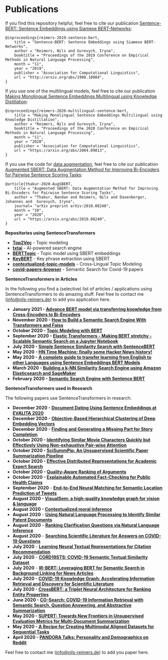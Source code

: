 # Publications

If you find this repository helpful, feel free to cite our publication [Sentence-BERT: Sentence Embeddings using Siamese BERT-Networks](https://arxiv.org/abs/1908.10084):
``` 
@inproceedings{reimers-2019-sentence-bert,
    title = "Sentence-BERT: Sentence Embeddings using Siamese BERT-Networks",
    author = "Reimers, Nils and Gurevych, Iryna",
    booktitle = "Proceedings of the 2019 Conference on Empirical Methods in Natural Language Processing",
    month = "11",
    year = "2019",
    publisher = "Association for Computational Linguistics",
    url = "http://arxiv.org/abs/1908.10084",
}
```


If you use one of the multilingual models, feel free to cite our publication [Making Monolingual Sentence Embeddings Multilingual using Knowledge Distillation](https://arxiv.org/abs/2004.09813):
``` 
@inproceedings{reimers-2020-multilingual-sentence-bert,
    title = "Making Monolingual Sentence Embeddings Multilingual using Knowledge Distillation",
    author = "Reimers, Nils and Gurevych, Iryna",
    booktitle = "Proceedings of the 2020 Conference on Empirical Methods in Natural Language Processing",
    month = "11",
    year = "2020",
    publisher = "Association for Computational Linguistics",
    url = "https://arxiv.org/abs/2004.09813",
}
```


If you use the code for [data augmentation](https://github.com/UKPLab/sentence-transformers/tree/master/examples/training/data_augmentation), feel free to cite our publication [Augmented SBERT: Data Augmentation Method for Improving Bi-Encoders for Pairwise Sentence Scoring Tasks](https://arxiv.org/abs/2010.08240):
``` 
@article{thakur-2020-AugSBERT,
    title = "Augmented SBERT: Data Augmentation Method for Improving Bi-Encoders for Pairwise Sentence Scoring Tasks",
    author = "Thakur, Nandan and Reimers, Nils and Daxenberger, Johannes and  Gurevych, Iryna", 
    journal= "arXiv preprint arXiv:2010.08240",
    month = "10",
    year = "2020",
    url = "https://arxiv.org/abs/2010.08240",
}
```

**Repositories using SentenceTransformers**
- **[Top2Vec](https://github.com/ddangelov/Top2Vec)** - Topic modeling
- **[txtai](https://github.com/neuml/txtai)** - AI-powered search engine
- **[BERTTopic](https://github.com/MaartenGr/BERTopic)** - Topic model using SBERT embeddings
- **[KeyBERT](https://github.com/MaartenGr/KeyBERT)** - Key phrase extraction using SBERT
- **[contextualized-topic-models](https://github.com/MilaNLProc/contextualized-topic-models)** - Cross-Lingual Topic Modeling
- **[covid-papers-browser](https://github.com/gsarti/covid-papers-browser)** - Semantic Search for Covid-19 papers


**SentenceTransformers in Articles**

In the following you find a (selective) list of articles / applications using SentenceTransformers to do amazing stuff. Feel free to contact me (info@nils-reimers.de) to add you application here. 
- **January 2021 - [Advance BERT model via transferring knowledge from Cross-Encoders to Bi-Encoders](https://towardsdatascience.com/advance-nlp-model-via-transferring-knowledge-from-cross-encoders-to-bi-encoders-3e0fc564f554)**
- **November 2020 - [How to Build a Semantic Search Engine With Transformers and Faiss](https://towardsdatascience.com/how-to-build-a-semantic-search-engine-with-transformers-and-faiss-dcbea307a0e8)**
- **October 2020 - [Topic Modeling with BERT](https://towardsdatascience.com/topic-modeling-with-bert-779f7db187e6)**
- **September 2020 - [Elastic Transformers -
Making BERT stretchy - Scalable Semantic Search on a Jupyter Notebook](https://medium.com/@mihail.dungarov/elastic-transformers-ae011e8f5b88)**
- **July 2020 - [Simple Sentence Similarity Search with SentenceBERT](https://laptrinhx.com/simple-sentence-similarity-search-with-sentencebert-800684405/?fbclid=IwAR0rxdYS2DBGuHhijIRO_lsXqGc9BbjtDA-dDQM5Ng_StahT9xrHdRZuP9M)**
- **May 2020 - [HN Time Machine: finally some Hacker News history!](https://peltarion.com/blog/applied-ai/hacker-news-time-machine)**
- **May 2020 - [A complete guide to transfer learning from English to other Languages using Sentence Embeddings BERT Models](https://towardsdatascience.com/a-complete-guide-to-transfer-learning-from-english-to-other-languages-using-sentence-embeddings-8c427f8804a9)**
- **March 2020 - [Building a k-NN Similarity Search Engine using Amazon Elasticsearch and SageMaker](https://towardsdatascience.com/building-a-k-nn-similarity-search-engine-using-amazon-elasticsearch-and-sagemaker-98df18d883bd)**
- **February 2020 - [Semantic Search Engine with Sentence BERT](https://medium.com/@evergreenllc2020/semantic-search-engine-with-s-abbfb3cd9377)**


**SentenceTransformers used in Research**

The following papers use SentenceTransformers in research:
- **December 2020 - [Document Dating Using Sentence Embeddings
at EVALITA 2020](http://ceur-ws.org/Vol-2765/paper106.pdf)**
- **December 2020 - [Objective-Based Hierarchical Clustering of Deep Embedding Vectors](https://arxiv.org/pdf/2012.08466.pdf)**
- **December 2020 - [Finding and Generating a Missing Part for Story Completion](https://www.aclweb.org/anthology/2020.latechclfl-1.19/)**
- **October 2020 - [Identifying Similar Movie Characters Quickly but Effectively Using Non-exhaustive Pair-wise Attention](https://arxiv.org/abs/2010.12183)**
- **October 2020 - [SciSummPip: An Unsupervised Scientific Paper Summarization Pipeline](https://arxiv.org/abs/2010.09190)**
- **October 2020 - [Effective Distributed Representations for Academic Expert Search](https://arxiv.org/abs/2010.08269)**
- **October 2020 - [Quality-Aware Ranking of Arguments](https://dl.acm.org/doi/abs/10.1145/3340531.3411960)**
- **October 2020 - [Explainable Automated Fact-Checking for Public Health Claims](https://arxiv.org/abs/2010.09926)**
- **September 2020** - **[End-to-End Neural Matching for Semantic Location Prediction of Tweets](https://dl.acm.org/doi/abs/10.1145/3415149)**
- **August 2020 - [VisualSem: a high-quality knowledge graph for vision & language](https://arxiv.org/pdf/2008.09150.pdf)**
- **August 2020 - [Contextualized moral inference](https://arxiv.org/pdf/2008.10762.pdf)**
- **August 2020** - **[Using Natural Language
Processing to Identify Similar
Patent Documents](https://lup.lub.lu.se/luur/download?func=downloadFile&recordOId=9008699&fileOId=9026407)**
- **August 2020** - **[Ranking Clarification Questions via Natural Language Inference](https://arxiv.org/pdf/2008.07688.pdf)**
- **August 2020** - **[Searching Scientific Literature for Answers on COVID-19 Questions](https://openreview.net/pdf?id=eeYSJJGAkg1)**
- **July 2020** - **[Learning Neural Textual Representations for Citation Recommendation](https://arxiv.org/abs/2007.04070)**
- **July 2020** - **[CORD19STS: COVID-19 Semantic Textual Similarity Dataset](https://arxiv.org/abs/2007.02461)**
- **July 2020** - **[IR-BERT: Leveraging BERT for Semantic Search in Background Linking for News Articles](https://arxiv.org/abs/2007.12603)** 
- **July 2020 - [COVID-19 Knowledge Graph: Accelerating Information Retrieval and Discovery for Scientific Literature](https://arxiv.org/abs/2007.12731)**
- **July 2020 - [CrossBERT: a Triplet Neural Architecture for
Ranking Entity Properties](https://dl.acm.org/doi/pdf/10.1145/3397271.3401265)**
- **June 2020 - [CO-Search: COVID-19 Information Retrieval with Semantic Search, Question Answering, and Abstractive Summarization](https://arxiv.org/abs/2006.09595)**
- **May 2020 - [SUPERT: Towards New Frontiers in Unsupervised Evaluation Metrics for Multi-Document Summarization](https://arxiv.org/abs/2005.03724)**
- **May 2020 - [A Recipe for Creating Multimodal Aligned Datasets for Sequential Tasks](https://arxiv.org/abs/2005.09606)**
- **April 2020 - [PANDORA Talks: Personality and Demographics on Reddit](https://arxiv.org/abs/2004.04460)**


Feel free to contact me (info@nils-reimers.de) to add you paper here. 